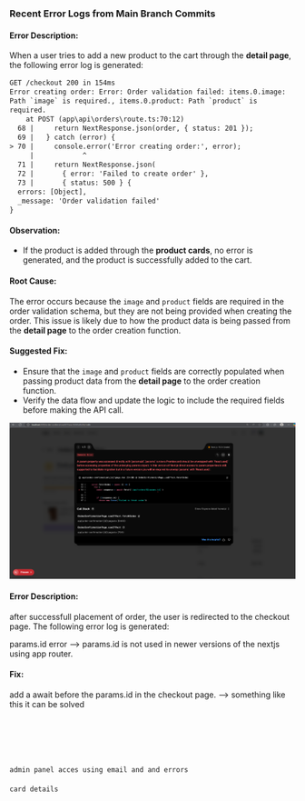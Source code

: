 ### Recent Error Logs from Main Branch Commits

#### Error Description:
When a user tries to add a new product to the cart through the **detail page**, the following error log is generated:

```plaintext
GET /checkout 200 in 154ms
Error creating order: Error: Order validation failed: items.0.image: Path `image` is required., items.0.product: Path `product` is required.
    at POST (app\api\orders\route.ts:70:12)
  68 |     return NextResponse.json(order, { status: 201 });
  69 |   } catch (error) {
> 70 |     console.error('Error creating order:', error);
     |            ^
  71 |     return NextResponse.json(
  72 |       { error: 'Failed to create order' },
  73 |       { status: 500 } {
  errors: [Object],
  _message: 'Order validation failed'
}
```

#### Observation:
- If the product is added through the **product cards**, no error is generated, and the product is successfully added to the cart.

#### Root Cause:
The error occurs because the `image` and `product` fields are required in the order validation schema, but they are not being provided when creating the order. This issue is likely due to how the product data is being passed from the **detail page** to the order creation function.

#### Suggested Fix:
- Ensure that the `image` and `product` fields are correctly populated when passing product data from the **detail page** to the order creation function.
- Verify the data flow and update the logic to include the required fields before making the API call.



![params.id error ](image.png)
#### Error Description:
after successfull placement of order, the user is redirected to the checkout page. The following error log is generated:

params.id error --> params.id is not used in newer versions of the nextjs using app router.

#### Fix:
add a await before the params.id in the checkout page.
--> something like this it can be solved 
```javascript





admin panel acces using email and and errors

card details